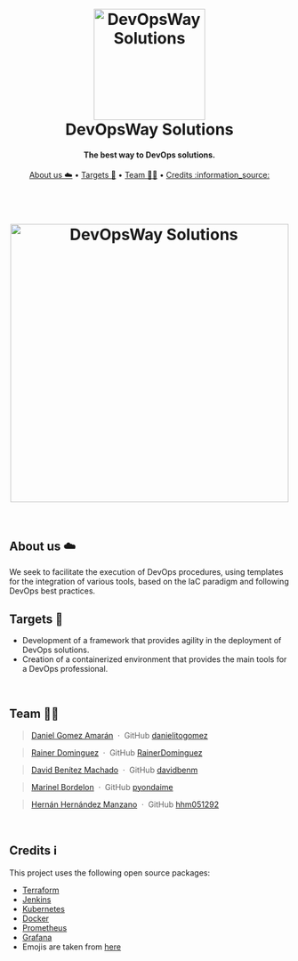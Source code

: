 <h1 align="center">
  <br>
  <a href="https://github.com/devopsway-solutions"><img src="https://avatars.githubusercontent.com/u/112271824?s=200&v=4" alt="DevOpsWay Solutions" width="200"></a>
  <br>
  DevOpsWay Solutions
  <br>
</h1>

<h4 align="center">The best way to DevOps solutions.</h4>

<p align="center">
  <a href="#about">About us ☁️</a> •
  <a href="#targets">Targets 🎯</a> •
  <a href="#team">Team 👨‍💻</a> •
  <a href="#credits">Credits :information_source:</a>
</p>

<h1 align="center">
  <br>
  <a href="https://github.com/devopsway-solutions"><img src="http://www.quickmeme.com/img/92/9246301ee1ffe0c7e7a0dc77c7206cef0e99ce3338698ae3763286b4ad843180.jpg" alt="DevOpsWay Solutions" width="500"></a>
  <br>
</h1>
<br id="about">

## About us ☁️
We seek to facilitate the execution of DevOps procedures, using templates for the integration of various tools, based on the IaC paradigm and following DevOps best practices. 
<br id="targets">

## Targets 🎯
* Development of a framework that provides agility in the deployment of DevOps solutions.
* Creation of a containerized environment that provides the main tools for a DevOps professional.
<br id="team">

## Team 👨‍💻
> [Daniel Gomez Amarán](https://danielitogomez.github.io/) &nbsp;&middot;&nbsp;
> GitHub [danielitogomez](https://github.com/danielitogomez)

> [Rainer Dominguez](https://www.linkedin.com/in/rainer-dom%C3%ADnguez-morales-ab9283109/) &nbsp;&middot;&nbsp;
> GitHub [RainerDominguez](https://github.com/RainerDominguez)

> [David Benítez Machado](https://www.linkedin.com/in/davidbenitezm/) &nbsp;&middot;&nbsp;
> GitHub [davidbenm](https://github.com/davidbenm)

> [Marinel Bordelon](https://www.linkedin.com/in/marinelbordelon/) &nbsp;&middot;&nbsp;
> GitHub [pyondaime](https://github.com/pyondaime)

> [Hernán Hernández Manzano](https://www.linkedin.com/in/hernanhernandezmanzano/) &nbsp;&middot;&nbsp;
> GitHub [hhm051292](https://github.com/hhm051292)
<br id="credits">

## Credits :information_source:

This project uses the following open source packages:

- [Terraform](https://www.terraform.io/)
- [Jenkins](https://www.jenkins.io/)
- [Kubernetes](https://kubernetes.io/)
- [Docker](https://hub.docker.com/)
- [Prometheus](https://prometheus.io/)
- [Grafana](https://grafana.com/oss/grafana/)
- Emojis are taken from [here](https://github.com/arvida/emoji-cheat-sheet.com)
